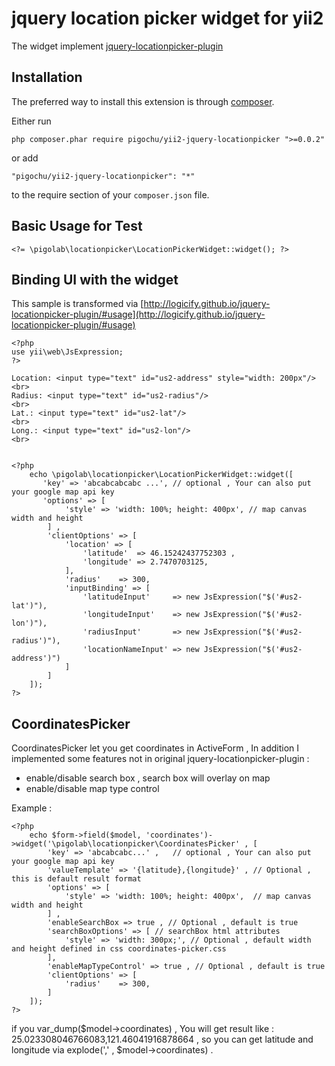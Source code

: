 jquery location picker widget for yii2
======================================

The widget implement [jquery-locationpicker-plugin
](https://github.com/Logicify/jquery-locationpicker-plugin)

Installation
------------

The preferred way to install this extension is through [composer](http://getcomposer.org/download/).

Either run

```
php composer.phar require pigochu/yii2-jquery-locationpicker ">=0.0.2"
```

or add

```
"pigochu/yii2-jquery-locationpicker": "*"
```

to the require section of your `composer.json` file.


Basic Usage for Test
--------------------

```
<?= \pigolab\locationpicker\LocationPickerWidget::widget(); ?>
```

Binding UI with the widget
--------------------------

This sample is transformed via [http://logicify.github.io/jquery-locationpicker-plugin/#usage](http://logicify.github.io/jquery-locationpicker-plugin/#usage)

```
<?php
use yii\web\JsExpression;
?>

Location: <input type="text" id="us2-address" style="width: 200px"/>
<br>
Radius: <input type="text" id="us2-radius"/>
<br>
Lat.: <input type="text" id="us2-lat"/>
<br>
Long.: <input type="text" id="us2-lon"/>
<br>


<?php
    echo \pigolab\locationpicker\LocationPickerWidget::widget([
       'key' => 'abcabcabcabc ...',	// optional , Your can also put your google map api key
       'options' => [
            'style' => 'width: 100%; height: 400px', // map canvas width and height
        ] ,
        'clientOptions' => [
            'location' => [
                'latitude'  => 46.15242437752303 ,
                'longitude' => 2.7470703125,
            ],
            'radius'    => 300,
            'inputBinding' => [
                'latitudeInput'     => new JsExpression("$('#us2-lat')"),
                'longitudeInput'    => new JsExpression("$('#us2-lon')"),
                'radiusInput'       => new JsExpression("$('#us2-radius')"),
                'locationNameInput' => new JsExpression("$('#us2-address')")
            ]
        ]        
    ]);
?>

```

CoordinatesPicker
-----------------

CoordinatesPicker let you get coordinates in ActiveForm , In addition I implemented some features not in original jquery-locationpicker-plugin : 

 - enable/disable search box , search box will overlay on map
 - enable/disable map type control

 

Example :

~~~
<?php
	echo $form->field($model, 'coordinates')->widget('\pigolab\locationpicker\CoordinatesPicker' , [
		'key' => 'abcabcabc...' ,	// optional , Your can also put your google map api key
		'valueTemplate' => '{latitude},{longitude}' , // Optional , this is default result format
		'options' => [
			'style' => 'width: 100%; height: 400px',  // map canvas width and height
		] ,
		'enableSearchBox => true , // Optional , default is true
		'searchBoxOptions' => [ // searchBox html attributes
			'style' => 'width: 300px;', // Optional , default width and height defined in css coordinates-picker.css
		],
		'enableMapTypeControl' => true , // Optional , default is true
		'clientOptions' => [
			'radius'    => 300,
		]
	]);
?>
~~~

if you var_dump($model->coordinates) , You will get result like : 25.023308046766083,121.46041916878664 , so you can get latitude and longitude via explode(',' , $model->coordinates) .  
